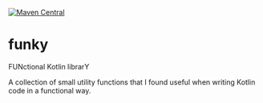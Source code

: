 [![Maven Central](https://maven-badges.herokuapp.com/maven-central/com.ubertob.funky/funky-core/badge.svg?style=plastic)](https://maven-badges.herokuapp.com/maven-central/com.ubertob.funky/funky-core)


# funky
FUNctional Kotlin librarY

A collection of small utility functions that I found useful when writing Kotlin code in a functional way.
